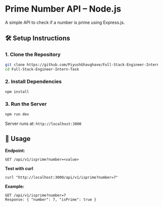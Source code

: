 # Prime Number API – Node.js

A simple API to check if a number is prime using Express.js.

## 🛠️ Setup Instructions

### 1. Clone the Repository

```bash
git clone https://github.com/PiyushGhavghave/Full-Stack-Engineer-Intern-Task.git
cd Full-Stack-Engineer-Intern-Task
```

### 2. Install Dependencies

```bash
npm install
```

### 3. Run the Server

```bash
npm run dev
```

Server runs at: `http://localhost:3000`

## 🚀 Usage

**Endpoint:**
```
GET /api/v1/isprime?number=<value>
```

**Test with curl**
```
curl "http://localhost:3000/api/v1/isprime?number=7"
```

**Example:**
```
GET /api/v1/isprime?number=7
Response: { "number": 7, "isPrime": true }
```

